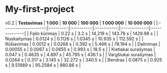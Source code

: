 # My-first-project
v0.2
|     **Testavimas**    | **1 000** | **10 000** | **100 000** | **1 000 000** | **10 000 000** |
|:---------------------:|:---------:|:----------:|:-----------:|:-------------:|:--------------:|
|     Failo kūrimas     |   0.22 s  |    3.2 s   |   14.219 s  |    143.78 s   |    1429.98 s   |
|      Nuskaitymas      |  0.0124 s |  0.1126 s  |   1.0345 s  |    10.935 s   |    112.592 s   |
|       Rūšiavimas      |  0.0012 s |  0.0268 s  |   0.392 s   |    5.466 s    |    78.194 s    |
|       Dalinimas       | 0.00055 s |  0.0067 s  |   0.0655 s  |    0.993 s    |     18.5 s     |
|  Kietiakai  surašymas |  0.047 s  |  0.4635 s  |   4.897 s   |    45.795 s   |     436.1 s    |
| Vargšiukai  surašymas |  0.0264 s |   0.317 s  |   3.145 s   |    32.272 s   |     340.5 s    |
|        Bendras        |  0.0875 s |   0.925 s  |  9.51989 s  |   95.2584 s   |    980.86 s    |
